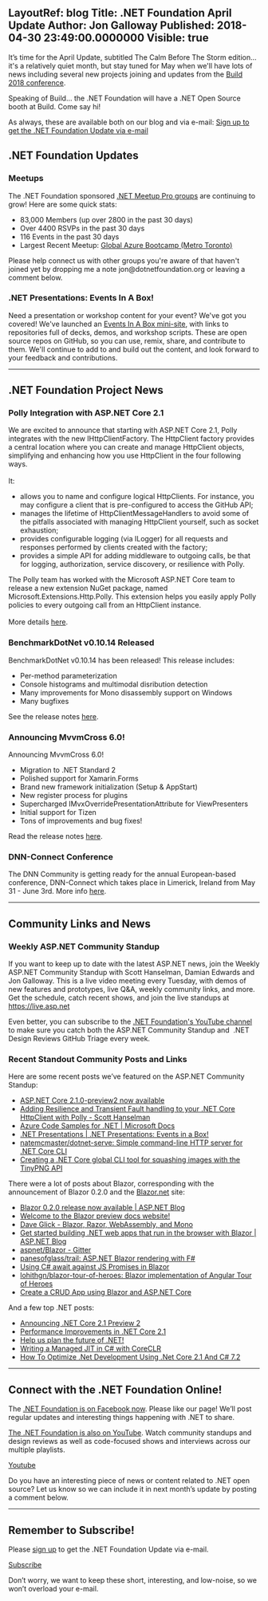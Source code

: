 LayoutRef: blog
Title: .NET Foundation April Update
Author: Jon Galloway
Published: 2018-04-30 23:49:00.0000000
Visible: true
---
<p>It’s time for the April Update, subtitled The Calm Before The Storm edition... it's a relatively quiet month, but stay tuned for May when we'll have lots of news including several new projects joining and updates from the <a href="https://www.microsoft.com/en-us/build">Build 2018 conference</a>.</p>

<p>Speaking of Build... the .NET Foundation will have a .NET Open Source booth at Build. Come say hi!</p>

<p>As always, these are available both on our blog and via e-mail: <a href="http://eepurl.com/dhL_qb">Sign up to get the .NET Foundation Update via e-mail</a></p>

<h2>.NET Foundation Updates</h2>

<h3>Meetups</h3>

<p>The .NET Foundation sponsored <a href="https://www.meetup.com/pro/dotnet">.NET Meetup Pro groups</a> are continuing to grow! Here are some quick stats:</p>

<ul>
<li>83,000 Members (up over 2800 in the past 30 days)</li>
<li>Over 4400 RSVPs in the past 30 days</li>
<li>116 Events in the past 30 days</li>
<li>Largest Recent Meetup: <a href="https://www.meetup.com/metrotorontoug/events/247597822/">Global Azure Bootcamp (Metro Toronto)</a></li>
</ul>

<p>Please help connect us with other groups you're aware of that haven't joined yet by dropping me a note <a>jon@dotnetfoundation.org</a> or leaving a comment below.​</p>

<h3>.NET Presentations: Events In A Box!</h3>

<p>Need a presentation or workshop content for your event? We've got you covered! We've launched an <a href="https://dotnet-presentations.github.io/">Events In A Box mini-site</a>, with links to repositories full of decks, demos, and workshop scripts. These are open source repos on GitHub, so you can use, remix, share, and contribute to them. We'll continue to add to and build out the content, and look forward to your feedback and contributions.</p>

<hr />
<h2>.NET Foundation Project News</h2>

<h3>Polly Integration with ASP.NET Core 2.1</h3>

<p>We are excited to announce that starting with ASP.NET Core 2.1, Polly integrates with the new IHttpClientFactory. The HttpClient factory provides a central location where you can create and manage HttpClient objects, simplifying and enhancing how you use HttpClient in the four following ways.<br />
<br />
It:</p>

<ul>
<li>allows you to name and configure logical HttpClients. For instance, you may configure a client that is pre-configured to access the GitHub API;</li>
<li>manages the lifetime of HttpClientMessageHandlers to avoid some of the pitfalls associated with managing HttpClient yourself, such as socket exhaustion;</li>
<li>provides configurable logging (via ILogger) for all requests and responses performed by clients created with the factory;</li>
<li>provides a simple API for adding middleware to outgoing calls, be that for logging, authorization, service discovery, or resilience with Polly.</li>
</ul>

<p>The Polly team has worked with the Microsoft ASP.NET Core team to release a new extension NuGet package, named Microsoft.Extensions.Http.Polly. This extension helps you easily apply Polly policies to every outgoing call from an HttpClient instance.<br />
<br />
More details <a href="https://github.com/App-vNext/Polly/wiki/Polly-and-HttpClientFactory">here</a>.</p>

<h3>BenchmarkDotNet v0.10.14 Released</h3>

<p>BenchmarkDotNet v0.10.14 has been released! This release includes:</p>

<ul>
<li>Per-method parameterization</li>
<li>Console histograms and multimodal disribution detection</li>
<li>Many improvements for Mono disassembly support on Windows</li>
<li>Many bugfixes</li>
</ul>

<p>See the release notes <a href="http://aakinshin.net/blog/post/bdn-v0_10_14/">here</a>.</p>

<h3>Announcing MvvmCross 6.0!</h3>

<p>Announcing MvvmCross 6.0!</p>

<ul>
<li>Migration to .NET Standard 2</li>
<li>Polished support for Xamarin.Forms</li>
<li>Brand new framework initialization (Setup &amp; AppStart)</li>
<li>New register process for plugins</li>
<li>Supercharged IMvxOverridePresentationAttribute for ViewPresenters</li>
<li>Initial support for Tizen</li>
<li>Tons of improvements and bug fixes!</li>
</ul>

<p>Read the release notes <a href="https://www.mvvmcross.com/mvvmcross-6.0.0-release/">here</a>.</p>

<h3>DNN-Connect Conference</h3>

<p>The DNN Community is getting ready for the annual European-based conference, DNN-Connect which takes place in Limerick, Ireland from May 31 - June 3rd. More info <a href="https://www.dnn-connect.org/events/2018">here</a>.</p>

<hr />
<h2>Community Links and News</h2>

<h3>Weekly ASP.NET Community Standup</h3>

<p>If you want to keep up to date with the latest ASP.NET news, join the Weekly ASP.NET Community Standup with Scott Hanselman, Damian Edwards and Jon Galloway. This is a live video meeting every Tuesday, with demos of new features and prototypes, live Q&amp;A, weekly community links, and more. Get the schedule, catch recent shows, and join the live standups at <a href="https://live.asp.net">https://live.asp.net</a></p>

<p>Even better, you can subscribe to the <a href="https://www.youtube.com/channel/UCiaZbznpWV1o-KLxj8zqR6A/playlists">.NET Foundation's YouTube channel</a> to make sure you catch both the ASP.NET Community Standup and&nbsp; .NET Design Reviews GitHub Triage every week.</p>

<h3>Recent Standout Community Posts and Links</h3>

<p>Here are some recent posts we’ve featured on the ASP.NET Community Standup:</p>

<ul>
<li><a href="https://blogs.msdn.microsoft.com/webdev/2018/04/12/asp-net-core-2-1-0-preview2-now-available/">ASP.NET Core 2.1.0-preview2 now available</a></li>
<li><a href="https://www.hanselman.com/blog/AddingResilienceAndTransientFaultHandlingToYourNETCoreHttpClientWithPolly.aspx">Adding Resilience and Transient Fault handling to your .NET Core HttpClient with Polly - Scott Hanselman</a></li>
<li><a href="https://docs.microsoft.com/en-us/dotnet/azure/dotnet-samples?view=azure-dotnet">Azure Code Samples for .NET | Microsoft Docs</a></li>
<li><a href="https://dotnet-presentations.github.io/">.NET Presentations | .NET Presentations: Events in a Box!</a></li>
<li><a href="https://github.com/natemcmaster/dotnet-serve">natemcmaster/dotnet-serve: Simple command-line HTTP server for .NET Core CLI</a></li>
<li><a href="https://andrewlock.net/creating-a-net-core-global-cli-tool-for-squashing-images-with-the-tinypng-api/">Creating a .NET Core global CLI tool for squashing images with the TinyPNG API</a></li>
</ul>

<p>There were a lot of posts about Blazor, corresponding with the announcement of Blazor 0.2.0 and the <a href="https://blazor.net">Blazor.net</a> site:</p>

<ul>
<li><a href="https://blogs.msdn.microsoft.com/webdev/2018/04/17/blazor-0-2-0-release-now-available/">Blazor 0.2.0 release now available | ASP.NET Blog</a></li>
<li><a href="https://blazor.net/index.html">Welcome to the Blazor preview docs website!</a></li>
<li><a href="https://daveaglick.com/posts/blazor-razor-webassembly-and-mono">Dave Glick - Blazor, Razor, WebAssembly, and Mono</a></li>
<li><a href="https://blogs.msdn.microsoft.com/webdev/2018/03/22/get-started-building-net-web-apps-in-the-browser-with-blazor/">Get started building .NET web apps that run in the browser with Blazor | ASP.NET Blog</a></li>
<li><a href="https://gitter.im/aspnet/Blazor">aspnet/Blazor - Gitter</a></li>
<li><a href="https://github.com/panesofglass/trail">panesofglass/trail: ASP.NET Blazor rendering with F#</a></li>
<li><a href="https://joonasw.net/view/csharp-await-and-js-promises-in-blazor">Using C# await against JS Promises in Blazor</a></li>
<li><a href="https://github.com/lohithgn/blazor-tour-of-heroes">lohithgn/blazor-tour-of-heroes: Blazor implementation of Angular Tour of Heroes</a></li>
<li><a href="http://www.talkingdotnet.com/create-a-crud-app-using-blazor-and-asp-net-core/">Create a CRUD App using Blazor and ASP.NET Core</a></li>
</ul>

<p>And a few top .NET posts:</p>

<ul>
<li><a href="https://blogs.msdn.microsoft.com/dotnet/2018/04/11/announcing-net-core-2-1-preview-2/">Announcing .NET Core 2.1 Preview 2</a></li>
<li><a href="https://blogs.msdn.microsoft.com/dotnet/2018/04/18/performance-improvements-in-net-core-2-1/">Performance Improvements in .NET Core 2.1</a></li>
<li><a href="https://blogs.msdn.microsoft.com/dotnet/2018/04/20/help-us-plan-the-future-of-net/">Help us plan the future of .NET!</a></li>
<li><a href="http://xoofx.com/blog/2018/04/12/writing-managed-jit-in-csharp-with-coreclr/">Writing a Managed JIT in C# with CoreCLR</a></li>
<li><a href="http://loicbaumann.fr/en/2018/04/02/how-to-optimize-net-development-using-net-core-2-1-and-c-7-2/">How To Optimize .Net Development Using .Net Core 2.1 And C# 7.2</a></li>
</ul>

<hr />
<h2>Connect with the .NET Foundation Online!</h2>

<p>The <a href="https://www.facebook.com/dotnetfoundation/">.NET Foundation is on Facebook now</a>. Please like our page! We’ll post regular updates and interesting things happening with .NET to share.</p>

<p><a href="https://www.youtube.com/NETFoundation">The .NET Foundation is also on YouTube</a>. Watch community standups and design reviews as well as code-focused shows and interviews across our multiple playlists.</p>

<p><a href="https://www.youtube.com/NETFoundation">Youtube</a></p>

<p>Do you have an interesting piece of news or content related to .NET open source? Let us know so we can include it in next month’s update by posting a comment below.</p>

<hr />
<h2>Remember to Subscribe!</h2>

<p>Please <a href="http://eepurl.com/dhL_qb">sign up</a> to get the .NET Foundation Update via e-mail.</p>

<p><a href="http://eepurl.com/dhL_qb">Subscribe</a></p>

<p>Don’t worry, we want to keep these short, interesting, and low-noise, so we won’t overload your e-mail.</p>
